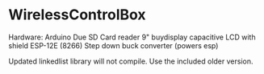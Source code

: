 # WirelessControlBox


Hardware:
Arduino Due
SD Card reader
9" buydisplay capacitive LCD with shield
ESP-12E (8266)
Step down buck converter (powers esp)

Updated linkedlist library will not compile. Use the included older version.
